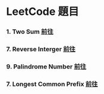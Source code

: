 # LeetCode 題目
### 1. Two Sum [前往](https://leetcode.com/problems/two-sum/)
### 7. Reverse Interger [前往](https://leetcode.com/problems/reverse-integer/)
### 9. Palindrome Number [前往](https://leetcode.com/problems/palindrome-number/)
### 7. Longest Common Prefix [前往](https://leetcode.com/problems/longest-common-prefix/)
